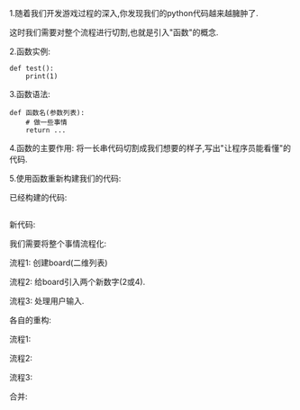 1.随着我们开发游戏过程的深入,你发现我们的python代码越来越臃肿了.

这时我们需要对整个流程进行切割,也就是引入"函数"的概念.

2.函数实例:

```
def test():
	print(1)
```

3.函数语法:

```
def 函数名(参数列表):
	# 做一些事情
	return ...
```

4.函数的主要作用: 将一长串代码切割成我们想要的样子,写出"让程序员能看懂"的代码.

5.使用函数重新构建我们的代码:

已经构建的代码:

```

```

新代码:

我们需要将整个事情流程化:

流程1: 创建board(二维列表)

流程2: 给board引入两个新数字(2或4).

流程3: 处理用户输入.

各自的重构:



流程1:



流程2:



流程3:



合并:





